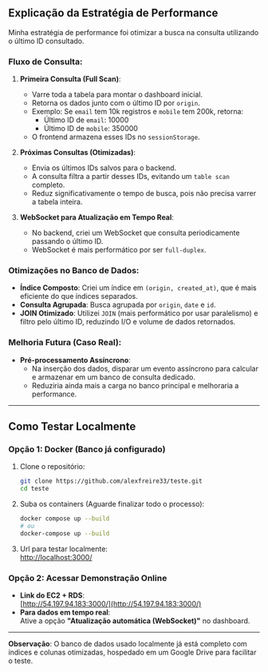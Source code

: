 ## Explicação da Estratégia de Performance

Minha estratégia de performance foi otimizar a busca na consulta utilizando o último ID consultado. 

### Fluxo de Consulta:
1. **Primeira Consulta (Full Scan)**:
   - Varre toda a tabela para montar o dashboard inicial.
   - Retorna os dados junto com o último ID por `origin`.
   - Exemplo: Se `email` tem 10k registros e `mobile` tem 200k, retorna:
     - Último ID de `email`: 10000
     - Último ID de `mobile`: 350000
   - O frontend armazena esses IDs no `sessionStorage`.

2. **Próximas Consultas (Otimizadas)**:
   - Envia os últimos IDs salvos para o backend.
   - A consulta filtra a partir desses IDs, evitando um `table scan` completo.
   - Reduz significativamente o tempo de busca, pois não precisa varrer a tabela inteira.

3. **WebSocket para Atualização em Tempo Real**:
   - No backend, criei um WebSocket que consulta periodicamente passando o último ID.
   - WebSocket é mais performático por ser `full-duplex`.

### Otimizações no Banco de Dados:
- **Índice Composto**: Criei um índice em `(origin, created_at)`, que é mais eficiente do que índices separados.
- **Consulta Agrupada**: Busca agrupada por `origin`, `date` e `id`.
- **JOIN Otimizado**: Utilizei `JOIN` (mais performático por usar paralelismo) e filtro pelo último ID, reduzindo I/O e volume de dados retornados.

### Melhoria Futura (Caso Real):
- **Pré-processamento Assíncrono**:
  - Na inserção dos dados, disparar um evento assíncrono para calcular e armazenar em um banco de consulta dedicado.
  - Reduziria ainda mais a carga no banco principal e melhoraria a performance.

---

## Como Testar Localmente

### Opção 1: Docker (Banco já configurado)
1. Clone o repositório:
   ```sh
   git clone https://github.com/alexfreire33/teste.git
   cd teste
   ```
2. Suba os containers (Aguarde finalizar todo o processo):
   ```sh
   docker compose up --build
   # ou
   docker-compose up --build
   ```
2. Url para testar localmente:  
  [http://localhost:3000/](http://localhost:3000/)

### Opção 2: Acessar Demonstração Online
- **Link do EC2 + RDS**:  
  [http://54.197.94.183:3000/](http://54.197.94.183:3000/)
- **Para dados em tempo real**:  
  Ative a opção **"Atualização automática (WebSocket)"** no dashboard.

---

**Observação**: O banco de dados usado localmente já está completo com índices e colunas otimizadas, hospedado em um Google Drive para facilitar o teste.
